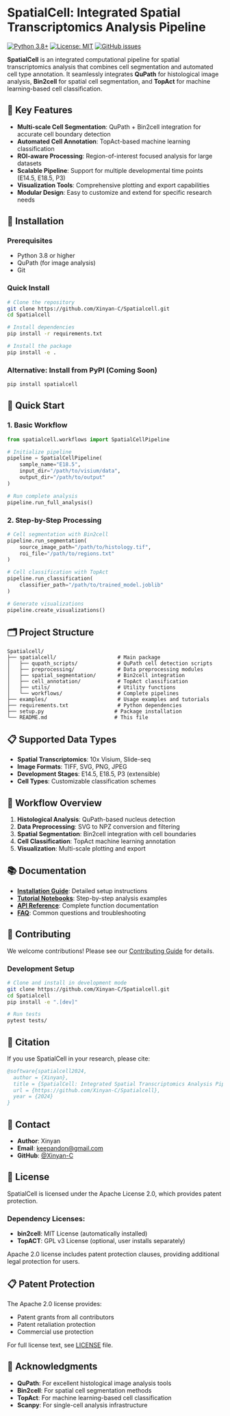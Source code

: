 # SpatialCell: Integrated Spatial Transcriptomics Analysis Pipeline

[![Python 3.8+](https://img.shields.io/badge/python-3.8+-blue.svg)](https://www.python.org/downloads/)
[![License: MIT](https://img.shields.io/badge/License-MIT-yellow.svg)](https://opensource.org/licenses/MIT)
[![GitHub issues](https://img.shields.io/github/issues/Xinyan-C/Spatialcell)](https://github.com/Xinyan-C/Spatialcell/issues)

**SpatialCell** is an integrated computational pipeline for spatial transcriptomics analysis that combines cell segmentation and automated cell type annotation. It seamlessly integrates **QuPath** for histological image analysis, **Bin2cell** for spatial cell segmentation, and **TopAct** for machine learning-based cell classification.

## 🚀 Key Features

- **Multi-scale Cell Segmentation**: QuPath + Bin2cell integration for accurate cell boundary detection
- **Automated Cell Annotation**: TopAct-based machine learning classification
- **ROI-aware Processing**: Region-of-interest focused analysis for large datasets
- **Scalable Pipeline**: Support for multiple developmental time points (E14.5, E18.5, P3)
- **Visualization Tools**: Comprehensive plotting and export capabilities
- **Modular Design**: Easy to customize and extend for specific research needs

## 🔧 Installation

### Prerequisites
- Python 3.8 or higher
- QuPath (for image analysis)
- Git

### Quick Install
```bash
# Clone the repository
git clone https://github.com/Xinyan-C/Spatialcell.git
cd Spatialcell

# Install dependencies
pip install -r requirements.txt

# Install the package
pip install -e .
```

### Alternative: Install from PyPI (Coming Soon)
```bash
pip install spatialcell
```

## 📖 Quick Start

### 1. Basic Workflow
```python
from spatialcell.workflows import SpatialCellPipeline

# Initialize pipeline
pipeline = SpatialCellPipeline(
    sample_name="E18.5",
    input_dir="/path/to/visium/data",
    output_dir="/path/to/output"
)

# Run complete analysis
pipeline.run_full_analysis()
```

### 2. Step-by-Step Processing
```python
# Cell segmentation with Bin2cell
pipeline.run_segmentation(
    source_image_path="/path/to/histology.tif",
    roi_file="/path/to/regions.txt"
)

# Cell classification with TopAct  
pipeline.run_classification(
    classifier_path="/path/to/trained_model.joblib"
)

# Generate visualizations
pipeline.create_visualizations()
```

## 🗂️ Project Structure

```
Spatialcell/
├── spatialcell/                    # Main package
│   ├── qupath_scripts/             # QuPath cell detection scripts
│   ├── preprocessing/              # Data preprocessing modules
│   ├── spatial_segmentation/       # Bin2cell integration
│   ├── cell_annotation/            # TopAct classification
│   ├── utils/                      # Utility functions
│   └── workflows/                  # Complete pipelines
├── examples/                       # Usage examples and tutorials
├── requirements.txt                # Python dependencies
├── setup.py                       # Package installation
└── README.md                      # This file
```

## 📋 Supported Data Types

- **Spatial Transcriptomics**: 10x Visium, Slide-seq
- **Image Formats**: TIFF, SVG, PNG, JPEG
- **Development Stages**: E14.5, E18.5, P3 (extensible)
- **Cell Types**: Customizable classification schemes

## 🔬 Workflow Overview

1. **Histological Analysis**: QuPath-based nucleus detection
2. **Data Preprocessing**: SVG to NPZ conversion and filtering  
3. **Spatial Segmentation**: Bin2cell integration with cell boundaries
4. **Cell Classification**: TopAct machine learning annotation
5. **Visualization**: Multi-scale plotting and export

## 📚 Documentation

- **[Installation Guide](examples/installation.md)**: Detailed setup instructions
- **[Tutorial Notebooks](examples/)**: Step-by-step analysis examples
- **[API Reference](docs/)**: Complete function documentation
- **[FAQ](docs/faq.md)**: Common questions and troubleshooting

## 🤝 Contributing

We welcome contributions! Please see our [Contributing Guide](CONTRIBUTING.md) for details.

### Development Setup
```bash
# Clone and install in development mode
git clone https://github.com/Xinyan-C/Spatialcell.git
cd Spatialcell
pip install -e ".[dev]"

# Run tests
pytest tests/
```

## 📄 Citation

If you use SpatialCell in your research, please cite:

```bibtex
@software{spatialcell2024,
  author = {Xinyan},
  title = {SpatialCell: Integrated Spatial Transcriptomics Analysis Pipeline},
  url = {https://github.com/Xinyan-C/Spatialcell},
  year = {2024}
}
```

## 📧 Contact

- **Author**: Xinyan
- **Email**: keepandon@gmail.com
- **GitHub**: [@Xinyan-C](https://github.com/Xinyan-C)

## 📝 License

SpatialCell is licensed under the Apache License 2.0, which provides patent protection.

### Dependency Licenses:
- **bin2cell**: MIT License (automatically installed)
- **TopACT**: GPL v3 License (optional, user installs separately)

Apache 2.0 license includes patent protection clauses, providing additional legal protection for users.

## 📋 Patent Protection

The Apache 2.0 license provides:
- Patent grants from all contributors
- Patent retaliation protection
- Commercial use protection

For full license text, see [LICENSE](LICENSE) file.

## 🙏 Acknowledgments

- **QuPath**: For excellent histological image analysis tools
- **Bin2cell**: For spatial cell segmentation methods
- **TopAct**: For machine learning-based cell classification
- **Scanpy**: For single-cell analysis infrastructure